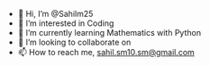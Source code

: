 - 👋 Hi, I’m @Sahilm25
- 👀 I’m interested in Coding
- 🌱 I’m currently learning Mathematics with Python
- 💞️ I’m looking to collaborate on 
- 📫 How to reach me, sahil.sm10.sm@gmail.com

<!---
Sahilm25/Sahilm25 is a ✨ special ✨ repository because its `README.md` (this file) appears on your GitHub profile.
You can click the Preview link to take a look at your changes.
--->
